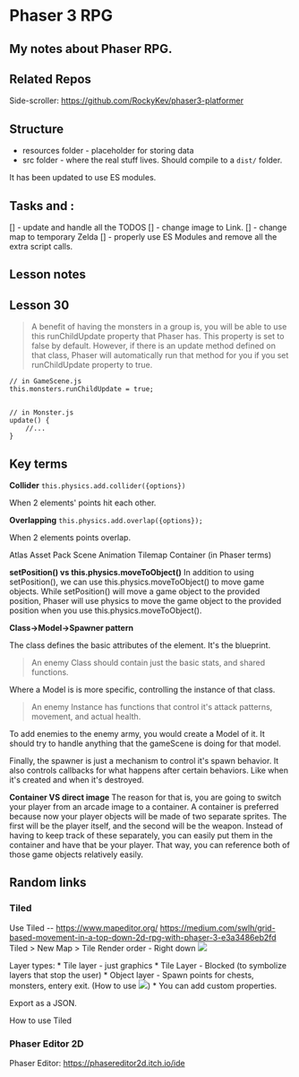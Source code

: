 # Phaser 3 RPG


## My notes about Phaser RPG.


## Related Repos

Side-scroller: https://github.com/RockyKev/phaser3-platformer


## Structure
- resources folder - placeholder for storing data
- src folder - where the real stuff lives. Should compile to a `dist/` folder.
 

It has been updated to use ES modules. 

## Tasks and : 

[] - update and handle all the TODOS
[] - change image to Link.
[] - change map to temporary Zelda
[] - properly use ES Modules and remove all the extra script calls. 

## Lesson notes

## Lesson 30
> A benefit of having the monsters in a group is, you will be able to use this runChildUpdate property that Phaser has. This property is set to false by default. However, if there is an update method defined on that class, Phaser will automatically run that method for you if you set runChildUpdate property to true.

```
// in GameScene.js
this.monsters.runChildUpdate = true;


// in Monster.js 
update() {
    //...
}
```

## Key terms

**Collider**
`this.physics.add.collider({options})`

When 2 elements' points hit each other.

**Overlapping**
`this.physics.add.overlap({options});`

When 2 elements points overlap. 


Atlas
Asset Pack
Scene
Animation
Tilemap 
Container (in Phaser terms)

**setPosition() vs this.physics.moveToObject()**
In addition to using setPosition(), we can use this.physics.moveToObject() to move game objects.
While setPosition() will move a game object to the provided position, Phaser will use physics to move the game object to the provided position when you use this.physics.moveToObject().

**Class->Model->Spawner pattern**

The class defines the basic attributes of the element. It's the blueprint.

> An enemy Class should contain just the basic stats, and shared functions.

Where a Model is is more specific, controlling the instance of that class. 

> An enemy Instance has functions that control it's attack patterns, movement, and actual health.

To add enemies to the enemy army, you would create a Model of it.
It should try to handle anything that the gameScene is doing for that model. 

Finally, the spawner is just a mechanism to control it's spawn behavior. It also controls callbacks for what happens after certain behaviors. Like when it's created and when it's destroyed.

**Container VS direct image**
The reason for that is, you are going to switch your player from an arcade image to a container. A container is preferred because now your player objects will be made of two separate sprites. The first will be the player itself, and the second will be the weapon. Instead of having to keep track of these separately, you can easily put them in the container and have that be your player. That way, you can reference both of those game objects relatively easily.

## Random links

### Tiled
Use Tiled -- https://www.mapeditor.org/
https://medium.com/swlh/grid-based-movement-in-a-top-down-2d-rpg-with-phaser-3-e3a3486eb2fd
Tiled > New Map > Tile Render order - Right down
![](https://i.imgur.com/RT6MLZE.png)

Layer types:
    * Tile layer - just graphics
    * Tile Layer - Blocked (to symbolize layers that stop the user)
    * Object layer - Spawn points for chests, monsters, entery exit. (How to use ![](https://i.imgur.com/MttKym6.png))
        * You can add custom properties.

Export as a JSON.

How to use Tiled


### Phaser Editor 2D
Phaser Editor: https://phasereditor2d.itch.io/ide


